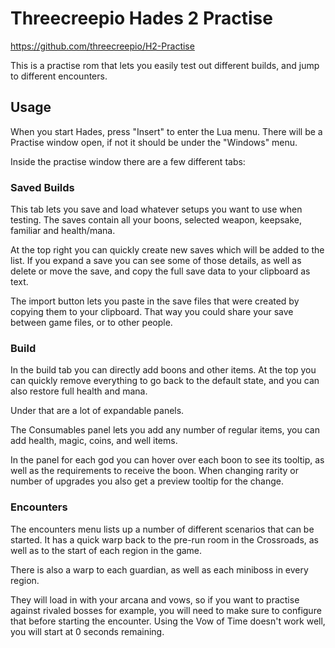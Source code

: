 # Threecreepio Hades 2 Practise

https://github.com/threecreepio/H2-Practise

This is a practise rom that lets you easily test out different builds, and jump to different encounters.

## Usage

When you start Hades, press "Insert" to enter the Lua menu.
There will be a Practise window open, if not it should be under the "Windows" menu.

Inside the practise window there are a few different tabs:

### Saved Builds

This tab lets you save and load whatever setups you want to use when testing.
The saves contain all your boons, selected weapon, keepsake, familiar and health/mana.

At the top right you can quickly create new saves which will be added to the list. If you expand a save you can see some of those details, as well as delete or move the save, and copy the full save data to your clipboard as text.

The import button lets you paste in the save files that were created by copying them to your clipboard. That way you could share your save between game files, or to other people.

### Build

In the build tab you can directly add boons and other items. At the top you can quickly remove everything to go back to the default state, and you can also restore full health and mana.

Under that are a lot of expandable panels.

The Consumables panel lets you add any number of regular items, you can add health, magic, coins, and well items.

In the panel for each god you can hover over each boon to see its tooltip, as well as the requirements to receive the boon. When changing rarity or number of upgrades you also get a preview tooltip for the change.

### Encounters

The encounters menu lists up a number of different scenarios that can be started.
It has a quick warp back to the pre-run room in the Crossroads, as well as to the start of each region in the game.

There is also a warp to each guardian, as well as each miniboss in every region.

They will load in with your arcana and vows, so if you want to practise against rivaled bosses for example, you will need to make sure to configure that before starting the encounter. Using the Vow of Time doesn't work well, you will start at 0 seconds remaining.
